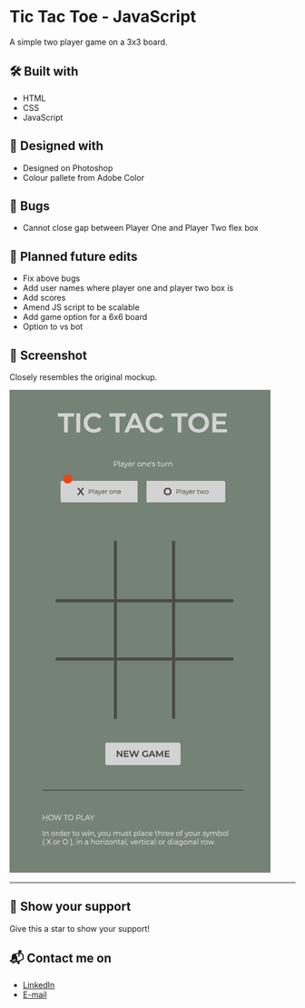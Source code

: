 # Tic Tac Toe - JavaScript
A simple two player game on a 3x3 board.


## 🛠️ Built with
- HTML
- CSS
- JavaScript


## 🎨 Designed with
- Designed on Photoshop
- Colour pallete from Adobe Color


## 🐛 Bugs
- Cannot close gap between Player One and Player Two flex box

## 🌱  Planned future edits
- Fix above bugs
- Add user names where player one and player two box is
- Add scores
- Amend JS script to be scalable
- Add game option for a 6x6 board
- Option to vs bot

## 📸 Screenshot
Closely resembles the original mockup.

![](https://github.com/TypeSammy/tictactoe/blob/main/tictactoe-screenshot.png)


***

## 🌟 Show your support
Give this a star to show your support!

## 📬 Contact me on
- [LinkedIn](https://www.linkedin.com/in/samantha-gold-90b939a9/)
- [E-mail](mailto:typesammy@gmail.com)